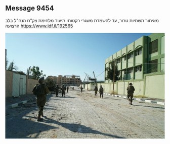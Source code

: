 ## Message 9454

מאיתור תשתיות טרור, עד להשמדת משגרי רקטות:
תיעוד מלחימת צק"ח הנח"ל בלב הרצועה
https://www.idf.il/192565

![Photo](9454/9454_photo.jpg)
